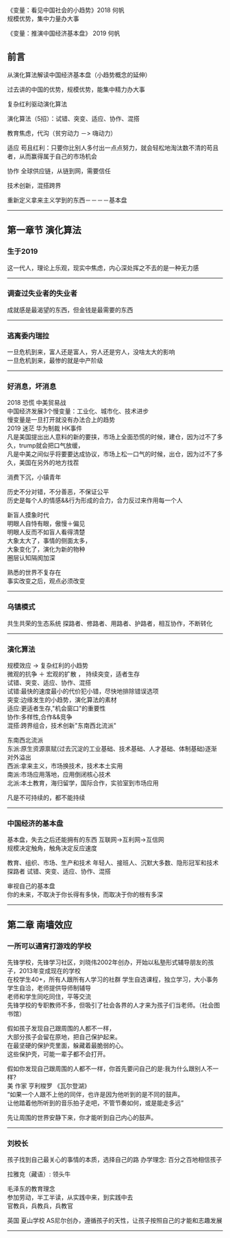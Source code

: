 《变量：看见中国社会的小趋势》2018 何帆   
规模优势，集中力量办大事



《变量：推演中国经济基本盘》 2019  何帆   
## 前言   
从演化算法解读中国经济基本盘（小趋势概念的延伸）

过去讲的中国的优势，规模优势，能集中精力办大事

复杂红利驱动演化算法

演化算法（5招）：试错、突变、适应、协作、混搭

教育焦虑，代沟（贫穷动力 －> 嗨动力）

适应
苟且红利：只要你比别人多付出一点点努力，就会轻松地淘汰数不清的苟且者，从而赢得属于自己的市场机会

协作
全球供应链，从链到网，需要信任

技术创新，混搭跨界

重新定义拿来主义学到的东西－－－－基本盘
___
## 第一章节 演化算法
### 生于2019
这一代人，理论上乐观，现实中焦虑，内心深处挥之不去的是一种无力感
___

### 调查过失业者的失业者
成就感是最渴望的东西，但金钱是最需要的东西
___

### 逃离委内瑞拉
一旦危机到来，富人还是富人，穷人还是穷人，没啥太大的影响   
一旦危机到来，最惨的就是中产阶级
___

### 好消息，坏消息
2018 恐慌 中美贸易战   
中国经济发展3个慢变量：工业化、城市化、技术进步   
慢变量是一旦打开就没有办法合上的趋势   
2019 迷茫 华为制裁 HK事件   
凡是美国提出出人意料的新的要挟，市场上全面恐慌的时候，建仓，因为过不了多久，trump就会把口气放缓，   
凡是中美之间似乎将要要达成协议，市场上松一口气的时候，出仓，因为过不了多久，美国在另外的地方找茬   

消费下沉，小镇青年   

历史不分对错，不分善恶，不保证公平   
历史是每个人的情感&&行为形成的合力，合力反过来作用每一个人   

新盲人摸象时代   
明眼人自恃有眼，傲慢＋偏见   
明眼人反而不如盲人看得清楚   
大象太大了，事情的侧面太多，   
大象变化了，演化为新的物种   
圈层认知隔阂加深   

熟悉的世界不复存在   
事实改变之后，观点必须改变   
___

### 乌镇模式
共生共荣的生态系统
探路者、修路者、用路者、护路者，相互协作，不断转化
___

### 演化算法
规模效应 -> 复杂红利的小趋势     
微观的抗争 ＋ 宏观的扩散 ， 持续突变，适者生存      
试错、突变、适应、协作、混搭   
试错:最快的速度最小的代价犯小错，尽快地排除错误选项   
突变:边缘发生的小趋势，演化算法的素材   
适应:更适者生存,"机会窗口"的重要性   
协作:多样性,合作&&竞争   
混搭:跨界组合，技术创新"东南西北流派"   

东南西北流派   
东派:原生资源禀赋(过去沉淀的工业基础、技术基础、人才基础、体制基础)逐渐对外溢出   
西派:拿来主义，市场换技术，技术本土实用   
南派:市场应用落地，应用倒闭核心技术   
北派:本土教育，海归留学，国际合作，实验室到市场应用   


凡是不可持续的，都不能持续 
___

### 中国经济的基本盘
基本盘，失去之后还能拥有的东西
互联网->互利网->互信网   
规模决定触角，触角决定反应速度

教育、组织、市场、生产和技术
年轻人、接班人、沉默大多数、隐形冠军和技术探路者
试错、突变、适应、协作、混搭   

审视自己的基本盘   
你的未来，不取决于你长得有多快，而取决于你的根有多深
___

## 第二章 南墙效应
### 一所可以通宵打游戏的学校
先锋学校，先锋学习社区，刘晓伟2002年创办，开始以私塾形式辅导朋友的孩子，2013年变成现在的学校   
在校学生40+，所有人跟所有人学习的社群
学生自选课程，独立学习，大小事务学生自洽，老师提供导师制辅导   
老师和学生同吃同住，平等交流  
先锋学校的专职教师不多，但吸引了社会各界的人才来为孩子们当老师。（社会图书馆）

假如孩子发现自己跟周围的人都不一样，   
大部分孩子会留在原地，把自己保护起来。   
在最坚硬的保护壳里面，躲藏着最脆弱的心。   
这些保护壳，可能一辈子都不会打开。   

假如你发现自己跟周围的人都不一样，你首先要问自己的是:我为什么跟别人不一样?   
美 作家 亨利梭罗 《瓦尔登湖》   
“如果一个人跟不上他的同伴，也许是因为他听到的是不同的鼓声。   
让他踏着他所听到的音乐拍子走吧，不管节奏如何，或是能走多远”

先让周围的世界安静下来，你才能听到自己内心的鼓声。

___
### 刘校长
孩子找到自己最关心的事情的本质，选择自己的路
办学理念: 百分之百地相信孩子

拉雅克（藏语）: 领头牛

毛泽东的教育理念   
参加劳动，半工半读，从实践中来，到实践中去   
官教兵，兵教兵，兵教官  

英国 夏山学校 AS尼尔创办，遵循孩子的天性，让孩子按照自己的才能和志趣发展
___
